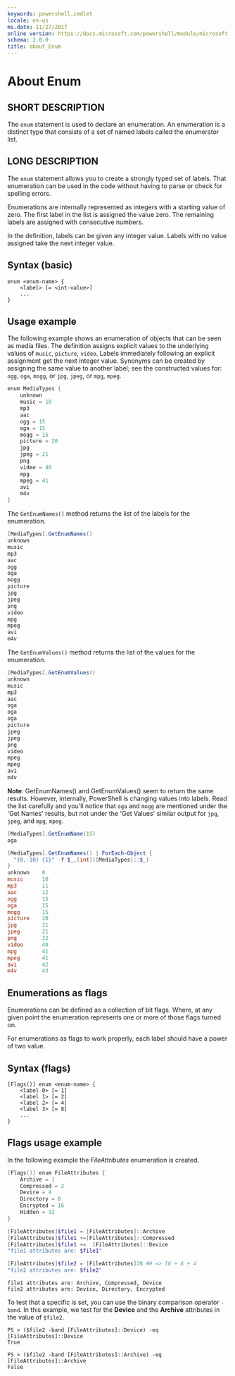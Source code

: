 ```yaml
---
keywords: powershell,cmdlet
locale: en-us
ms.date: 11/27/2017
online version: https://docs.microsoft.com/powershell/module/microsoft.powershell.core/about/about_enum?view=powershell-6&WT.mc_id=ps-gethelp
schema: 2.0.0
title: about_Enum
---
```

# About Enum

## SHORT DESCRIPTION
The `enum` statement is used to declare an enumeration. An enumeration is a
distinct type that consists of a set of named labels called the enumerator
list.

## LONG DESCRIPTION

The `enum` statement allows you to create a strongly typed set of labels. That
enumeration can be used in the code without having to parse or check for
spelling errors.

Enumerations are internally represented as integers with a starting value of
zero. The first label in the list is assigned the value zero. The remaining
labels are assigned with consecutive numbers.

In the definition, labels can be given any integer value. Labels with no value
assigned take the next integer value.

## Syntax (basic)

```syntax
enum <enum-name> {
    <label> [= <int-value>]
    ...
}
```

## Usage example

The following example shows an enumeration of objects that can be seen as
media files. The definition assigns explicit values to the underlying values
of `music`, `picture`, `video`. Labels immediately following an explicit
assignment get the next integer value. Synonyms can be created by assigning
the same value to another label; see the constructed values for: `ogg`, `oga`,
`mogg`, or `jpg`, `jpeg`, or `mpg`, `mpeg`.

```powershell
enum MediaTypes {
    unknown
    music = 10
    mp3
    aac
    ogg = 15
    oga = 15
    mogg = 15
    picture = 20
    jpg
    jpeg = 21
    png
    video = 40
    mpg
    mpeg = 41
    avi
    m4v
}
```

The `GetEnumNames()` method returns the list of the labels for the enumeration.

```powershell
[MediaTypes].GetEnumNames()
unknown
music
mp3
aac
ogg
oga
mogg
picture
jpg
jpeg
png
video
mpg
mpeg
avi
m4v
```

The `GetEnumValues()` method returns the list of the values for the enumeration.

```powershell
[MediaTypes].GetEnumValues()
unknown
music
mp3
aac
oga
oga
oga
picture
jpeg
jpeg
png
video
mpeg
mpeg
avi
m4v
```

**Note**: GetEnumNames() and GetEnumValues() seem to return the same results.
However, internally, PowerShell is changing values into labels. Read the list
carefully and you'll notice that `oga` and `mogg` are mentioned under the 'Get
Names' results, but not under the 'Get Values' similar output for `jpg`,
`jpeg`, and `mpg`, `mpeg`.

```powershell
[MediaTypes].GetEnumName(15)
oga

[MediaTypes].GetEnumNames() | ForEach-Object {
  "{0,-10} {1}" -f $_,[int]([MediaTypes]::$_)
}
unknown    0
music      10
mp3        11
aac        12
ogg        15
oga        15
mogg       15
picture    20
jpg        21
jpeg       21
png        22
video      40
mpg        41
mpeg       41
avi        42
m4v        43
```

## Enumerations as flags

Enumerations can be defined as a collection of bit flags.
Where, at any given point the enumeration represents one or more of
those flags turned on.

For enumerations as flags to work properly, each label should have a power of
two value.

## Syntax (flags)

```syntax
[Flags()] enum <enum-name> {
    <label 0> [= 1]
    <label 1> [= 2]
    <label 2> [= 4]
    <label 3> [= 8]
    ...
}
```

## Flags usage example

In the following example the *FileAttributes* enumeration is created.

```powershell
[Flags()] enum FileAttributes {
    Archive = 1
    Compressed = 2
    Device = 4
    Directory = 8
    Encrypted = 16
    Hidden = 32
}

[FileAttributes]$file1 = [FileAttributes]::Archive
[FileAttributes]$file1 +=[FileAttributes]::Compressed
[FileAttributes]$file1 +=  [FileAttributes]::Device
"file1 attributes are: $file1"

[FileAttributes]$file2 = [FileAttributes]28 ## => 16 + 8 + 4
"file2 attributes are: $file2"
```

```output
file1 attributes are: Archive, Compressed, Device
file2 attributes are: Device, Directory, Encrypted
```

To test that a specific is set, you can use the binary comparison operator
`-band`. In this example, we test for the **Device** and the **Archive**
attributes in the value of `$file2`.

```
PS > ($file2 -band [FileAttributes]::Device) -eq [FileAttributes]::Device
True

PS > ($file2 -band [FileAttributes]::Archive) -eq [FileAttributes]::Archive
False
```

